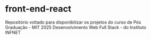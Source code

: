 # front-end-react
 Repositório voltado para disponibilizar os projetos do curso de Pós Graduação - MIT 2025 Desenvolvimento Web Full Stack - do Instituto INFNET
